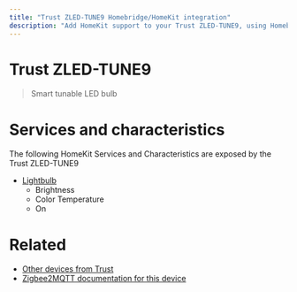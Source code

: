 ```yaml
---
title: "Trust ZLED-TUNE9 Homebridge/HomeKit integration"
description: "Add HomeKit support to your Trust ZLED-TUNE9, using Homebridge, Zigbee2MQTT and homebridge-z2m."
---
```

<!---
This file has been GENERATED using src/docgen/docgen.ts
DO NOT EDIT THIS FILE MANUALLY!
-->
# Trust ZLED-TUNE9
> Smart tunable LED bulb


# Services and characteristics
The following HomeKit Services and Characteristics are exposed by
the Trust ZLED-TUNE9

* [Lightbulb](../../light.md)
  * Brightness
  * Color Temperature
  * On


# Related
* [Other devices from Trust](../index.md#trust)
* [Zigbee2MQTT documentation for this device](https://www.zigbee2mqtt.io/devices/ZLED-TUNE9.html)